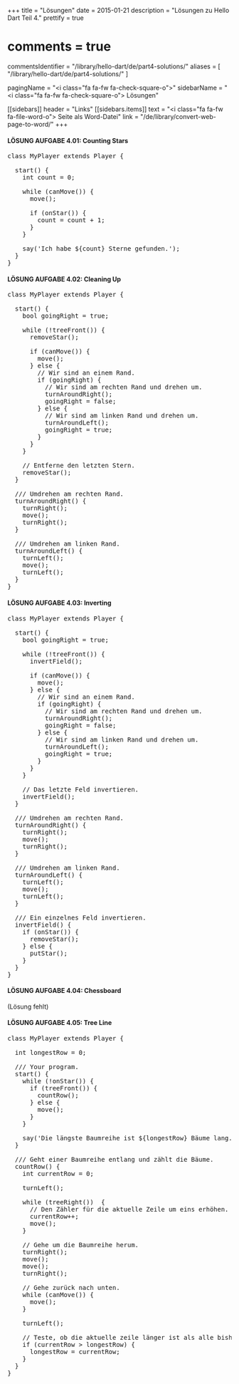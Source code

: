 +++
title = "Lösungen"
date = 2015-01-21
description = "Lösungen zu Hello Dart Teil 4."
prettify = true
# comments = true
commentsIdentifier = "/library/hello-dart/de/part4-solutions/"
aliases = [ 
  "/library/hello-dart/de/part4-solutions/" 
]

pagingName = "<i class=\"fa fa-fw fa-check-square-o\"></i>"
sidebarName = "<i class=\"fa fa-fw fa-check-square-o\"></i> Lösungen"

[[sidebars]]
header = "Links"
[[sidebars.items]]
text = "<i class=\"fa fa-fw fa-file-word-o\"></i> Seite als Word-Datei"
link = "/de/library/convert-web-page-to-word/"
+++

#### <i class="fa fa-check-square-o mg-t-lg"></i> LÖSUNG AUFGABE 4.01: Counting Stars

<pre class="prettyprint lang-dart">
class MyPlayer extends Player {

  start() {
    int count = 0;

    while (canMove()) {
      move();

      if (onStar()) {
        count = count + 1;
      }
    }

    say('Ich habe ${count} Sterne gefunden.');
  }
}
</pre>


#### <i class="fa fa-check-square-o mg-t-lg"></i> LÖSUNG AUFGABE 4.02: Cleaning Up

<pre class="prettyprint lang-dart">
class MyPlayer extends Player {

  start() {
    bool goingRight = true;

    while (!treeFront()) {
      removeStar();

      if (canMove()) {
        move();
      } else {
        // Wir sind an einem Rand.
        if (goingRight) {
          // Wir sind am rechten Rand und drehen um.
          turnAroundRight();
          goingRight = false;
        } else {
          // Wir sind am linken Rand und drehen um.
          turnAroundLeft();
          goingRight = true;
        }
      }
    }

    // Entferne den letzten Stern.
    removeStar();
  }

  /// Umdrehen am rechten Rand.
  turnAroundRight() {
    turnRight();
    move();
    turnRight();
  }

  /// Umdrehen am linken Rand.
  turnAroundLeft() {
    turnLeft();
    move();
    turnLeft();
  }
}
</pre>


#### <i class="fa fa-check-square-o mg-t-lg"></i> LÖSUNG AUFGABE 4.03: Inverting

<pre class="prettyprint lang-dart">
class MyPlayer extends Player {

  start() {
    bool goingRight = true;

    while (!treeFront()) {
      invertField();

      if (canMove()) {
        move();
      } else {
        // Wir sind an einem Rand.
        if (goingRight) {
          // Wir sind am rechten Rand und drehen um.
          turnAroundRight();
          goingRight = false;
        } else {
          // Wir sind am linken Rand und drehen um.
          turnAroundLeft();
          goingRight = true;
        }
      }
    }

    // Das letzte Feld invertieren.
    invertField();
  }

  /// Umdrehen am rechten Rand.
  turnAroundRight() {
    turnRight();
    move();
    turnRight();
  }

  /// Umdrehen am linken Rand.
  turnAroundLeft() {
    turnLeft();
    move();
    turnLeft();
  }

  /// Ein einzelnes Feld invertieren.
  invertField() {
    if (onStar()) {
      removeStar();
    } else {
      putStar();
    }
  }
}
</pre>

#### <i class="fa fa-check-square-o mg-t-lg"></i> LÖSUNG AUFGABE 4.04: Chessboard

(Lösung fehlt)

#### <i class="fa fa-check-square-o mg-t-lg"></i> LÖSUNG AUFGABE 4.05: Tree Line

<pre class="prettyprint lang-dart">
class MyPlayer extends Player {

  int longestRow = 0;

  /// Your program.
  start() {
    while (!onStar()) {
      if (treeFront()) {
        countRow();
      } else {
        move();
      }
    }

    say('Die längste Baumreihe ist ${longestRow} Bäume lang.');
  }

  /// Geht einer Baumreihe entlang und zählt die Bäume.
  countRow() {
    int currentRow = 0;

    turnLeft();

    while (treeRight())  {
      // Den Zähler für die aktuelle Zeile um eins erhöhen.
      currentRow++;
      move();
    }

    // Gehe um die Baumreihe herum.
    turnRight();
    move();
    move();
    turnRight();

    // Gehe zurück nach unten.
    while (canMove()) {
      move();
    }

    turnLeft();

    // Teste, ob die aktuelle zeile länger ist als alle bisherigen.
    if (currentRow > longestRow) {
      longestRow = currentRow;
    }
  }
}
</pre>
